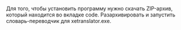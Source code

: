 Для того, чтобы установить программу нужно скачать ZIP-архив, который находится во вкладке code. Разархивировать и запустить словарь-переводчик для xetranslator.exe.

